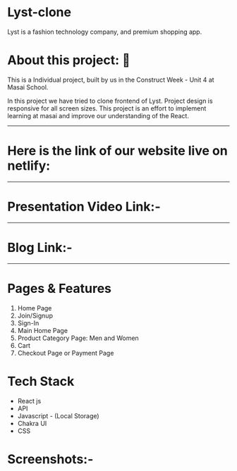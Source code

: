  

# Lyst-clone
Lyst is a fashion technology company, and premium shopping app.

# About this project: 🙌
This is a Individual project, built by us in the Construct Week - Unit 4 at Masai School.

In this project we have tried to clone frontend of Lyst. Project design is responsive
for all screen sizes. This project is an effort to implement learning at masai and
improve our understanding of the React.
________________________________________________________________________________________________

 # Here is the link of our website live on netlify:
 ____________________________________________________________________________________
 
 # Presentation Video Link:-
 
 _______________________________________________________________________________________________
 
 # Blog Link:-
 
 ____________________________________________________________________________________
 # Pages & Features
1. Home Page
2. Join/Signup
3. Sign-In
4. Main Home Page
5. Product Category Page: Men and Women
6. Cart
7. Checkout Page or Payment Page

# Tech Stack
* React js
* API
* Javascript - (Local Storage)
* Chakra UI
* CSS

# Screenshots:-



 
